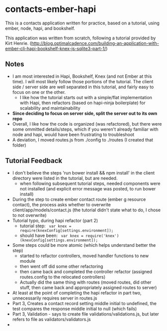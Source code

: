 # contacts-ember-hapi
This is a contacts application written for practice, based on a tutorial, using ember, node, hapi, and bookshelf.

This application was written from scratch, following a tutorial provided by Kirt Henrie. (http://blog.optimalcadence.com/building-an-application-with-ember-cli-hapi-bookshelf-knex-js-sqlite3-part-1/)

## Notes
* I am most interested in Hapi, Bookshelf, Knex (and not Ember at this time). I will most likely follow those portions of the tutorial. The client side / server side are well separated in this tutorial, and fairly easy to focus on one or the other.
    - I like how the tutorial starts out with a simple/flat implementation with Hapi, then refactors (based on hapi-ninja boilerplate) for scalability and maintainability
* __Since deciding to focus on server side, split the server out to its own repo__
* Overall, I like how the code is organized (was refactored), but there were some ommitted details/steps, which if you weren't already familiar with node and hapi, would have been frustrating to troubleshoot
* A deviation, I moved routes.js from ./config to ./routes (I created that folder)

## Tutorial Feedback
* I don't believe the steps 'run bower install && npm install' in the client directory were listed in the tutorial, but are needed.
    - when following subsequent tutorial steps, needed components were not installed (and explicit error message was posted, to run bower install)
* During the step to create ember contact route (ember g resource contact), the process asks whether to overwrite client/app/models/contact.js (the tutorial didn't state what to do, I chose to not overwrite)
* Tutorial typo, during hapi refactor (part 2)
    - tutorial step:
``` var knex = require(knexConfig[settings.environment]);```
    - should have been: 
``` var knex = require('knex')(knexConfig[settings.environment]);```
* Some steps could be more atomic (which helps understand better the step)
    - started to refactor controllers, moved handler functions to new module
    - then went off did some other refactoring
    - then came back and completed the controller refactor (assigned routes.config to the relocated controllers)
    - Actually did the same thing with routes (moved routes, did other stuff, then came back and appropriately assigned routes to server) 
* At least at the point of completing the hapi refactor in part two, unnecessarily requires server in routes.js
* Part 3, Creates a contact record setting middle initial to undefined, the test compares the response middle initial to null (which fails)
* Part 3, Validation - says to create file validations/validations.js, but later refers to file as validators/validators.js 
* 
